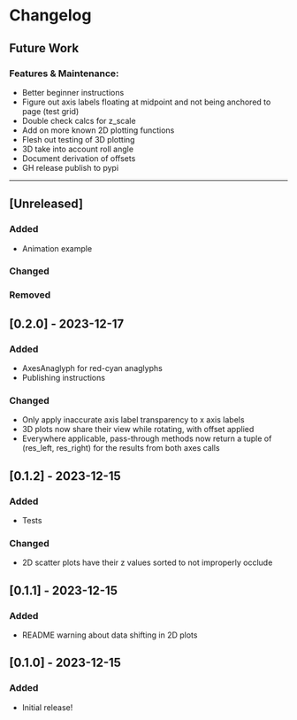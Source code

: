 # Changelog

## Future Work
### Features & Maintenance:
- Better beginner instructions
- Figure out axis labels floating at midpoint and not being anchored to page (test grid)
- Double check calcs for z_scale
- Add on more known 2D plotting functions
- Flesh out testing of 3D plotting
- 3D take into account roll angle
- Document derivation of offsets
- GH release publish to pypi

----

## [Unreleased]
### Added    
* Animation example
### Changed    
### Removed    

## [0.2.0] - 2023-12-17
### Added    
* AxesAnaglyph for red-cyan anaglyphs
* Publishing instructions
### Changed    
* Only apply inaccurate axis label transparency to x axis labels
* 3D plots now share their view while rotating, with offset applied
* Everywhere applicable, pass-through methods now return a tuple of (res_left, res_right) for the results from both axes calls

## [0.1.2] - 2023-12-15
### Added
* Tests
### Changed 
* 2D scatter plots have their z values sorted to not improperly occlude   

## [0.1.1] - 2023-12-15
### Added
* README warning about data shifting in 2D plots

## [0.1.0] - 2023-12-15
### Added
* Initial release!

